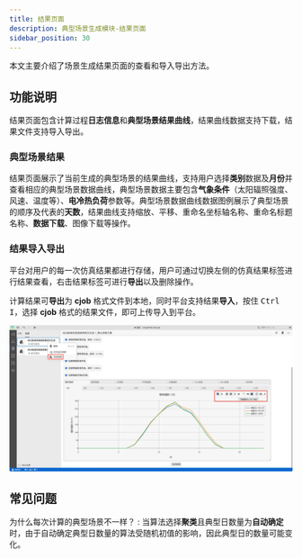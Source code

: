 ```yaml
---
title: 结果页面
description: 典型场景生成模块-结果页面
sidebar_position: 30
---
```


本文主要介绍了场景生成结果页面的查看和导入导出方法。

## 功能说明

结果页面包含计算过程**日志信息**和**典型场景结果曲线**，结果曲线数据支持下载，结果文件支持导入导出。

### 典型场景结果

结果页面展示了当前生成的典型场景的结果曲线，支持用户选择**类别**数据及**月份**并查看相应的典型场景数据曲线，典型场景数据主要包含**气象条件**（太阳辐照强度、风速、温度等）、**电冷热负荷**参数等。典型场景数据曲线数据图例展示了典型场景的顺序及代表的**天数**，结果曲线支持缩放、平移、重命名坐标轴名称、重命名标题名称、**数据下载**、图像下载等操作。

### 结果导入导出

平台对用户的每一次仿真结果都进行存储，用户可通过切换左侧的仿真结果标签进行结果查看，右击结果标签可进行**导出**以及删除操作。

计算结果可**导出**为 **cjob** 格式文件到本地，同时平台支持结果**导入**，按住 <kbd>Ctrl</kbd> <kbd>I</kbd>，选择 **cjob** 格式的结果文件，即可上传导入到平台。

![导入导出](./result.png "导入导出")


## 常见问题

为什么每次计算的典型场景不一样？
:   当算法选择**聚类**且典型日数量为**自动确定**时，由于自动确定典型日数量的算法受随机初值的影响，因此典型日的数量可能变化。